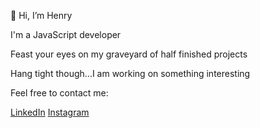 👋 Hi, I’m Henry

I'm a JavaScript developer 

Feast your eyes on my graveyard of half finished projects

Hang tight though...I am working on something interesting

Feel free to contact me:

[LinkedIn](https://www.linkedin.com/in/henrytaylor2024/)
[Instagram](https://www.instagram.com/henryjmtee/)

